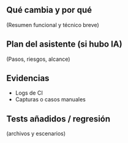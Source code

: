 ## Qué cambia y por qué
(Resumen funcional y técnico breve)

## Plan del asistente (si hubo IA)
(Pasos, riesgos, alcance)

## Evidencias
- Logs de CI
- Capturas o casos manuales

## Tests añadidos / regresión
(archivos y escenarios)
